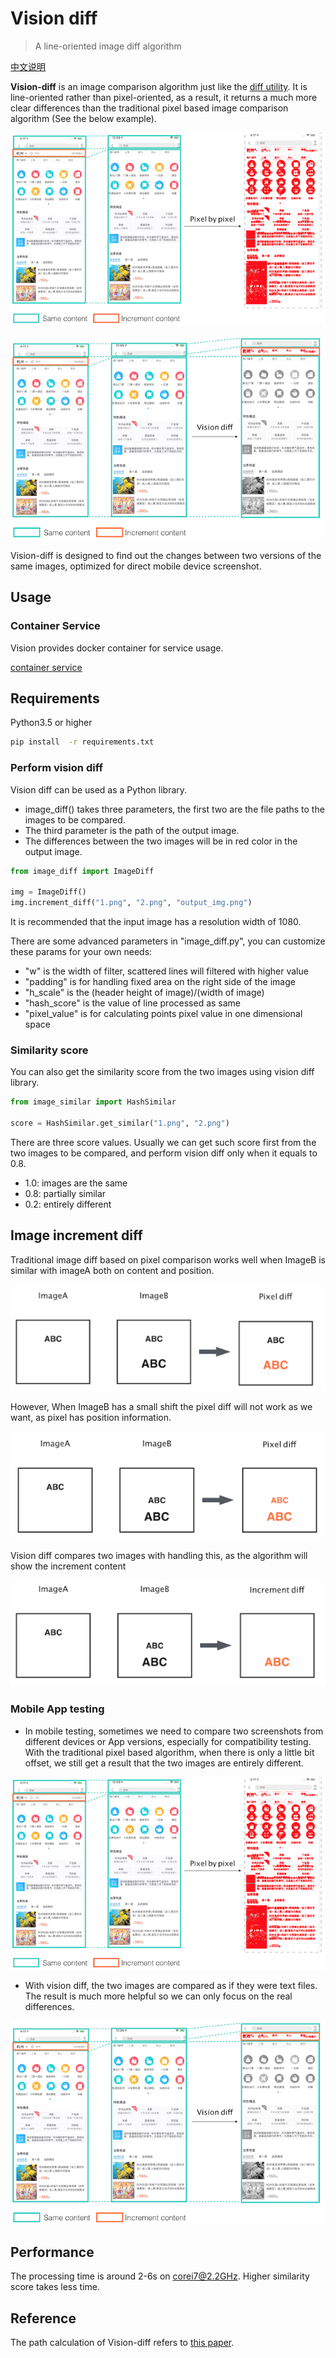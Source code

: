 # Vision diff

> A line-oriented image diff algorithm

[中文说明](vision_diff_cn.md)

**Vision-diff** is an image comparison algorithm just like the [diff utility](https://en.wikipedia.org/wiki/Diff). It is line-oriented rather than pixel-oriented, as a result, it returns a much more clear differences than the traditional pixel based image comparison algorithm (See the below example).

![](../image/image_4.png)

![](../image/image_5.png)

Vision-diff is designed to find out the changes between two versions of the same images, optimized for direct mobile device screenshot.

## Usage
### Container Service
Vision provides docker container for service usage.

[container service](container_service.md)


## Requirements

Python3.5 or higher

```bash
pip install  -r requirements.txt
```


### Perform vision diff
Vision diff can be used as a Python library.

- image_diff() takes three parameters, the first two are the file paths to the images to be compared.
- The third parameter is the path of the output image.
- The differences between the two images will be in red color in the output image.

```python
from image_diff import ImageDiff

img = ImageDiff()
img.increment_diff("1.png", "2.png", "output_img.png")
```

It is recommended that the input image has a resolution width of 1080.

There are some advanced parameters in "image_diff.py", you can customize these params for your own needs:
  - "w" is the width of filter, scattered lines will filtered with higher value
  - "padding" is for handling fixed area on the right side of the image
  - "h_scale" is the (header height of image)/(width of image)
  - "hash_score" is the value of line processed as same
  - "pixel_value" is for calculating points pixel value in one dimensional space


### Similarity score

You can also get the similarity score from the two images using vision diff library.

```python
from image_similar import HashSimilar

score = HashSimilar.get_similar("1.png", "2.png")
```

There are three score values. Usually we can get such score first from the two images to be compared, and perform vision diff only when it equals to 0.8.

  - 1.0: images are the same
  - 0.8: partially similar
  - 0.2: entirely different


## Image increment diff
Traditional image diff based on pixel comparison works well when ImageB is similar with imageA both on
content and position.

![](../image/image_1.png)

However, When ImageB has a small shift the pixel diff will not work as we want, as pixel has position information.

![](../image/image_2.png)

Vision diff compares two images with handling this, as the algorithm will show the increment content

![](../image/image_3.png)

### Mobile App testing
- In mobile testing, sometimes we need to compare two screenshots from different devices or App versions, especially for compatibility testing. With the traditional pixel based algorithm, when there is only a little bit offset, we still get a result that the two images are entirely different.

![](../image/image_4.png)

- With vision diff, the two images are compared as if they were text files. The result is much more helpful so we can only focus on the real differences.

![](../image/image_5.png)


## Performance

The processing time is around 2-6s on corei7@2.2GHz. Higher similarity score takes less time.

## Reference

The path calculation of Vision-diff refers to [this paper](http://www.xmailserver.org/diff2.pdf).
